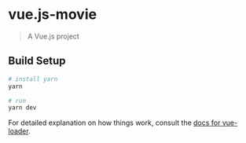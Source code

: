 # vue.js-movie

> A Vue.js project

## Build Setup

``` bash
# install yarn
yarn

# run
yarn dev
```

For detailed explanation on how things work, consult the [docs for vue-loader](http://vuejs.github.io/vue-loader).
